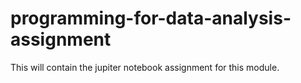 # programming-for-data-analysis-assignment
This will contain the jupiter notebook assignment for this module.
